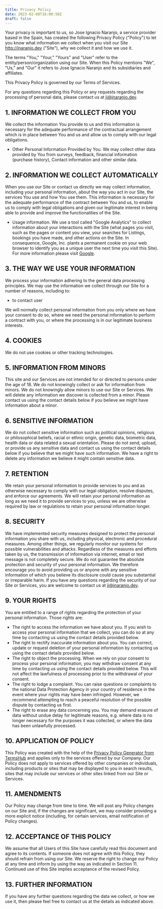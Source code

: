 ```yaml
---
title: Privacy Policy
date: 2023-02-08T16:00:50Z
draft: false
---
```



Your privacy is important to us, so Jose Ignacio Naranjo, a service provider based in the Spain, has created the following Privacy Policy ("Policy") to let you know what information we collect when you visit our Site http://jnaranjo.dev ("Site"), why we collect it and how we use it.

The terms "You," "Your," "Yours" and "User" refer to the entity/person/organization using our Site.
When this Policy mentions "We", "Us," and "Our" it refers to Jose Ignacio Naranjo and its subsidiaries and affiliates.


This Privacy Policy is governed by our Terms of Services.

For any questions regarding this Policy or any requests regarding the processing of personal data, please contact us at ji@jnaranjo.dev.

## 1. INFORMATION WE COLLECT FROM YOU
We collect the information You provide to us and this information is necessary for the adequate performance of the contractual arrangement which is in place between You and us and allow us to comply with our legal obligations.

 - Other Personal Information Provided by You. We may collect other data provided by You from surveys, feedback, financial information (purchase history), Contact information and other similar data.



## 2. INFORMATION WE COLLECT AUTOMATICALLY
When you use our Site or contact us directly we may collect information, including your personal information, about the way you act in our Site, the services You use and how You use them.
This information is necessary for the adequate performance of the contract between You and us, to enable us to comply with legal obligations and given our legitimate interest in being able to provide and improve the functionalities of the Site.

 - Usage information. We use a tool called "Google Analytics" to collect information about your interactions with the Site (what pages you visit, such as the pages or content you view, your searches for Listings, bookings you have made, and other actions on the Site. In consequence, Google, Inc. plants a permanent cookie on your web browser to identify you as a unique user the next time you visit this Site). For more information please visit [Google](https://policies.google.com/privacy).



## 3. THE WAY WE USE YOUR INFORMATION
We process your information adhering to the general data processing principles.
We may use the information we collect through our Site for a number of reasons, including to:

 - to contact user

We will normally collect personal information from you only where we have your consent to do so, where we need the personal information to perform a contract with you, or where the processing is in our legitimate business interests.


## 4. COOKIES
We do not use cookies or other tracking technologies.


## 5. INFORMATION FROM MINORS
This site and our Services are not intended for or directed to persons under the age of 18. We do not knowingly collect or ask for information from minors. We do not knowingly allow minors to use our Site or Services.
We will delete any information we discover is collected from a minor. Please contact us using the contact details below if you believe we might have information about a minor.


## 6. SENSITIVE INFORMATION
We do not collect sensitive information such as political opinions, religious or philosophical beliefs, racial or ethnic origin, genetic data, biometric data, health data or data related a sexual orientation.
Please do not send, upload, or provide us any sensitive data and contact us using the contact details below if you believe that we might have such information. We have a right to delete any information we believe it might contain sensitive data.


## 7. RETENTION
We retain your personal information to provide services to you and as otherwise necessary to comply with our legal obligation, resolve disputes, and enforce our agreements.
We will retain your personal information as long as we need it to provide services to you, unless we are otherwise required by law or regulations to retain your personal information longer.


## 8. SECURITY
We have implemented security measures designed to protect the personal information you share with us, including physical, electronic and procedural measures. Among other things, we regularly monitor our systems for possible vulnerabilities and attacks.
Regardless of the measures and efforts taken by us, the transmission of information via internet, email or text message is not completely secure. We do not guarantee the absolute protection and security of your personal information.
We therefore encourage you to avoid providing us or anyone with any sensitive information of which you believe its disclosure could cause you substantial or irreparable harm.
If you have any questions regarding the security of our Site or Services, you are welcome to contact us at ji@jnaranjo.dev.


## 9. YOUR RIGHTS
You are entitled to a range of rights regarding the protection of your personal information. Those rights are:

 - The right to access the information we have about you. If you wish to access your personal information that we collect, you can do so at any time by contacting us using the contact details provided below.
 - The right to rectify inaccurate information about you. You can correct, update or request deletion of your personal information by contacting us using the contact details provided below.
 - The right to object the processing. When we rely on your consent to process your personal information, you may withdraw consent at any time by contacting us using the contact details provided below. This will not affect the lawfulness of processing prior to the withdrawal of your consent.
 - The right to lodge a complaint. You can raise questions or complaints to the national Data Protection Agency in your country of residence in the event where your rights may have been infringed. However, we recommend attempting to reach a peaceful resolution of the possible dispute by contacting us first.
 - The right to erase any data concerning you. You may demand erasure of data without undue delay for legitimate reasons, e.g. where data is no longer necessary for the purposes it was collected, or where the data has been unlawfully processed.



## 10. APPLICATION OF POLICY
This Policy was created with the help of the [Privacy Policy Generator from TermsHub](https://termshub.io/privacy-policy?utm_source=referral&utm_medium=generated_documents&utm_campaign=referral_documents&utm_content=pp_th_text) and applies only to the services offered by our Company. Our Policy does not apply to services offered by other companies or individuals, including products or sites that may be displayed to you in search results, sites that may include our services or other sites linked from our Site or Services.


## 11. AMENDMENTS
Our Policy may change from time to time. We will post any Policy changes on our Site and, if the changes are significant, we may consider providing a more explicit notice (including, for certain services, email notification of Policy changes).


## 12. ACCEPTANCE OF THIS POLICY
We assume that all Users of this Site have carefully read this document and agree to its contents. If someone does not agree with this Policy, they should refrain from using our Site. We reserve the right to change our Policy at any time and inform by using the way as indicated in Section 11. Continued use of this Site implies acceptance of the revised Policy.


## 13. FURTHER INFORMATION
If you have any further questions regarding the data we collect, or how we use it, then please feel free to contact us at the details as indicated above.

